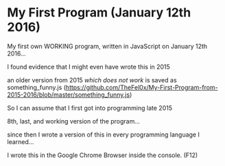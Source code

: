 # My First Program (January 12th 2016)
My first own WORKING program, written in JavaScript on January 12th 2016... 

I found evidence that I might even have wrote this in 2015

an older version from 2015 *which does not work* is saved as something_funny.js (https://github.com/TheFel0x/My-First-Program-from-2015-2016/blob/master/something_funny.js) 

So I can assume that I first got into programming late 2015

8th, last, and working version of the program... 

since then I wrote a version of this in every programming language I learned... 

I wrote this in the Google Chrome Browser inside the console. (F12)
